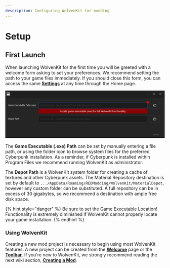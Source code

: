 ```yaml
---
description: Configuring WolvenKit for modding
---
```


# Setup

## First Launch

When launching WolvenKit for the first time you will be greeted with a welcome form asking to set your preferences. We recommend setting the path to your game files immediately. If you should close this form, you can access the same [**Settings**](../wolvenkit-app/settings.md) at any time through the Home page.

![](<../.gitbook/assets/8.5.3 FirstSetup generic.png>)

The **Game Executable (.exe) Path** can be set by manually entering a file path, or using the folder icon to browse system files for the preferred Cyberpunk installation. As a reminder, if Cyberpunk is installed within Program Files we recommend running WolvenKit as administrator.

The **Depot Path** is a WolvenKit system folder for creating a cache of textures and other Cyberpunk assets. The Material Repository destination is set by default to `.../AppData/Roaming/REDModding/WolvenKit/MaterialDepot`, however any custom folder can be substituted. A full repository can be in excess of 30 gigabytes, so we recommend a destination with ample free disk space.

{% hint style="danger" %}
Be sure to set the Game Executable Location! Functionality is extremely diminished if WolvenKit cannot properly locate your game installation.
{% endhint %}

### Using WolvenKit

Creating a new mod project is necessary to begin using most WolvenKit features. A new project can be created from the [**Welcome**](broken-reference) page or the [**Toolbar**](../wolvenkit-app/editor/toolbar.md#new-project). If you're new to WolvenKit, we strongly recommend reading the next wiki section, [**Creating a Mod**](creating-a-mod.md).
